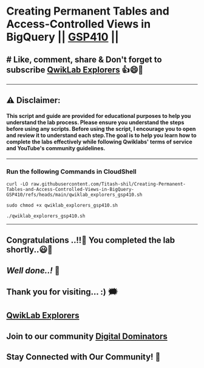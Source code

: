 # Creating Permanent Tables and Access-Controlled Views in BigQuery || [GSP410](https://www.cloudskillsboost.google/focuses/3690?parent=catalog) ||

## # Like, comment, share & Don't forget to subscribe [QwikLab Explorers](https://youtube.com/@titashshil?si=RgamNu1dc9jVIbJN) 👍😄🤝

---
## ⚠️ **Disclaimer:**
#### This script and guide are provided for educational purposes to help you understand the lab process. Please ensure you understand the steps before using any scripts. Before using the script, I encourage you to open and review it to understand each step.The goal is to help you learn how to complete the labs effectively while following Qwiklabs' terms of service and YouTube's community guidelines.
---

### Run the following Commands in CloudShell

```
curl -LO raw.githubusercontent.com/Titash-shil/Creating-Permanent-Tables-and-Access-Controlled-Views-in-BigQuery-GSP410/refs/heads/main/qwiklab_explorers_gsp410.sh

sudo chmod +x qwiklab_explorers_gsp410.sh

./qwiklab_explorers_gsp410.sh
```

---

## Congratulations ..!!🎉  You completed the lab shortly..😃💯

## *Well done..!* 👏

## Thank you for visiting... :) 🗯️

## [QwikLab Explorers](https://youtube.com/@titashshil?si=RgamNu1dc9jVIbJN)

## Join to our community [Digital Dominators](https://chat.whatsapp.com/J0o1beFGCHfJ8ZHGKjcqkd)

## Stay Connected with Our Community! 💬 
